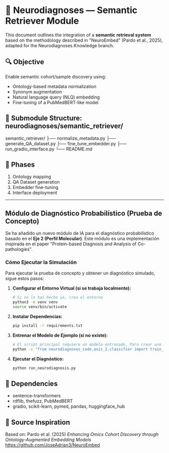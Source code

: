 ﻿# 🧠 Neurodiagnoses — Semantic Retriever Module

This document outlines the integration of a **semantic retrieval system** based on the methodology described in "NeuroEmbed" (Pardo et al., 2025), adapted for the Neurodiagnoses.Knowledge branch.

## 🔍 Objective

Enable semantic cohort/sample discovery using:
- Ontology-based metadata normalization
- Synonym augmentation
- Natural language query (NLQ) embedding
- Fine-tuning of a PubMedBERT-like model

## 📁 Submodule Structure: neurodiagnoses/semantic_retriever/

semantic_retriever/
├── normalize_metadata.py
├── generate_QA_dataset.py
├── fine_tune_embedder.py
├── run_gradio_interface.py
└── README.md

## 🧭 Phases

1. Ontology mapping
2. QA Dataset generation
3. Embedder fine-tuning
4. Interface deployment

---

## Módulo de Diagnóstico Probabilístico (Prueba de Concepto)

Se ha añadido un nuevo módulo de IA para el diagnóstico probabilístico basado en el **Eje 2 (Perfil Molecular)**. Este módulo es una implementación inspirada en el paper "Protein-based Diagnosis and Analysis of Co-pathologies".

### Cómo Ejecutar la Simulación

Para ejecutar la prueba de concepto y obtener un diagnóstico simulado, sigue estos pasos:

1.  **Configurar el Entorno Virtual (si se trabaja localmente):**
    ```bash
    # Si no lo has hecho ya, crea el entorno
    python3 -m venv venv
    source venv/bin/activate
    ```

2.  **Instalar Dependencias:**
    ```bash
    pip install -r requirements.txt
    ```

3.  **Entrenar el Modelo de Ejemplo (si no existe):**
    ```bash
    # El script principal requiere un modelo entrenado. Para crear uno de ejemplo:
    python -c "from neurodiagnoses_code.axis_2.classifier import train_model; train_model()"
    ```

4.  **Ejecutar el Diagnóstico:**
    ```bash
    python run_neurodiagnosis.py
    ```

## 🔗 Dependencies

- sentence-transformers
- rdflib, thefuzz, PubMedBERT
- gradio, scikit-learn, pymed, pandas, huggingface_hub

## 📌 Source Inspiration

Based on:
Pardo et al. (2025) *Enhancing Omics Cohort Discovery through Ontology-Augmented Embedding Models*
https://github.com/JoseAdrian3/NeuroEmbed
